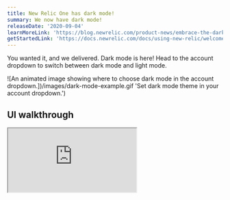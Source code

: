 ```yaml
---
title: New Relic One has dark mode!
summary: We now have dark mode!
releaseDate: '2020-09-04'
learnMoreLink: 'https://blog.newrelic.com/product-news/embrace-the-dark-mode/'
getStartedLink: 'https://docs.newrelic.com/docs/using-new-relic/welcome-new-relic/get-started/view-our-ui-dark-mode'
---
```


You wanted it, and we delivered. Dark mode is here! Head to the account dropdown to switch between dark mode and light mode.

![An animated image showing where to choose dark mode in the account dropdown.])/images/dark-mode-example.gif 'Set dark mode theme in your account dropdown.')

## UI walkthrough

<iframe
  src="https://fast.wistia.net/embed/iframe/ej8rjucux9?videoFoam=true"
  title="Check Out New Relic One Video"
/>

